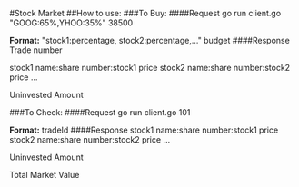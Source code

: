 #Stock Market
##How to use:
###To Buy:
####Request
go run client.go "GOOG:65%,YHOO:35%" 38500

**Format:** "stock1:percentage, stock2:percentage,..." budget
####Response 
Trade number

stock1 name:share number:stock1 price  stock2 name:share number:stock2 price ...

Uninvested Amount

###To Check:
####Request
go run client.go 101

**Format:** tradeId
####Response
stock1 name:share number:stock1 price  stock2 name:share number:stock2 price ...

Uninvested Amount

Total Market Value
